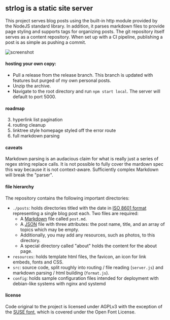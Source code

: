 ## strlog is a static site server
This project serves blog posts using the built-in http module provided by the NodeJS standard library. In addition, it parses markdown files to provide page styling and supports tags for organizing posts. The git repository itself serves as a content repository. When set up with a CI pipeline, publishing a post is as simple as pushing a commit.

![screenshot](https://i.imgur.com/PnMhdMi.png "Screenshot")

#### hosting your own copy:
- Pull a release from the release branch. This branch is updated with features but purged of my own personal posts.
- Unzip the archive.
- Navigate to the root directory and run `npm start local`. The server will default to port 5000.

#### roadmap
3. hyperlink list pagination
5. routing cleanup
6. linktree style homepage styled off the error route
8. full markdown parsing 

#### caveats
Markdown parsing is an audacious claim for what is really just a series of regex string replace calls. It is not possible to fully cover the mardown spec this way because it is not context-aware. Sufficiently complex Markdown will break the "parser".

#### file hierarchy
The repository contains the following important directories:
- `./posts`: holds directories titled with the date in [ISO 8601 format](https://en.wikipedia.org/wiki/ISO_8601) representing a single blog post each. Two files are required:
  - A [Markdown](https://www.markdownguide.org/) file called `post.md`.
  - A [JSON](https://en.wikipedia.org/wiki/JSON) file with three attributes: the post name, title, and an array of topics which may be empty.
  - Additionally, you may add any resources, such as photos, to this directory.
  - A special directory called "about" holds the content for the about page.
- `resources`: holds template html files, the favicon, an icon for link embeds, fonts and CSS.
- `src`: source code, split roughly into routing / file reading (`server.js`) and markdown parsing / html building (`format.js`).
- `config`: holds sample configuration files intended for deployment with debian-like systems with nginx and systemd

#### license
Code original to the project is licensed under AGPLv3 with the exception of the [SUSE font](https://github.com/SUSE/suse-font), which is covered under the Open Font License.
